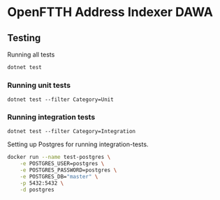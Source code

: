 #  OpenFTTH Address Indexer DAWA

## Testing

Running all tests

```sh
dotnet test
```

### Running unit tests

```
dotnet test --filter Category=Unit
```

### Running integration tests

```
dotnet test --filter Category=Integration
```

Setting up Postgres for running integration-tests.

```sh
docker run --name test-postgres \
    -e POSTGRES_USER=postgres \
    -e POSTGRES_PASSWORD=postgres \
    -e POSTGRES_DB="master" \
    -p 5432:5432 \
    -d postgres
```
